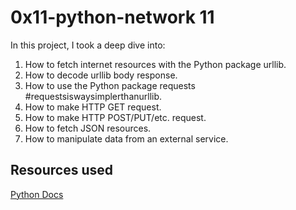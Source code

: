 # 0x11-python-network 11
In this project, I took a deep dive into:
1. How to fetch internet resources with the Python package urllib.
2. How to decode urllib body response.
3. How to use the Python package requests #requestsiswaysimplerthanurllib.
4. How to make HTTP GET request.
5. How to make HTTP POST/PUT/etc. request.
6. How to fetch JSON resources.
7. How to manipulate data from an external service.

## Resources used
[Python Docs](https://docs.python.org/3/howto/urllib2.html)
